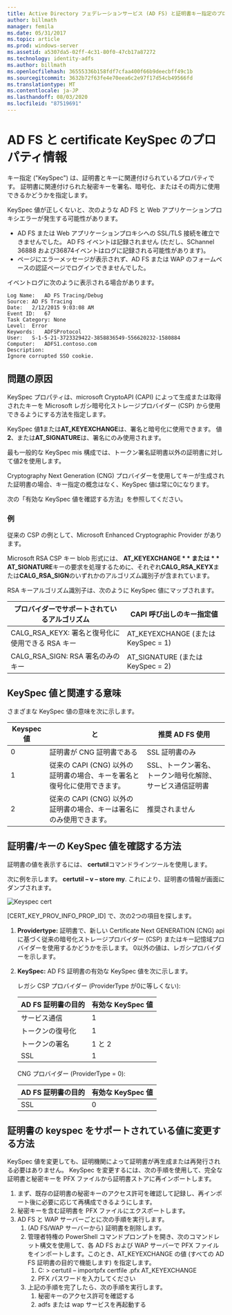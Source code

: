 ```yaml
---
title: Active Directory フェデレーションサービス (AD FS) と証明書キー指定のプロパティ情報
author: billmath
manager: femila
ms.date: 05/31/2017
ms.topic: article
ms.prod: windows-server
ms.assetid: a5307da5-02ff-4c31-80f0-47cb17a87272
ms.technology: identity-adfs
ms.author: billmath
ms.openlocfilehash: 36555336b158fdf7cfaa400f66b9deecbff49c1b
ms.sourcegitcommit: 3632b72f63fe4e70eea6c2e97f17d54cb49566fd
ms.translationtype: MT
ms.contentlocale: ja-JP
ms.lasthandoff: 08/03/2020
ms.locfileid: "87519691"
---
```

# <a name="ad-fs-and-certificate-keyspec-property-information"></a>AD FS と certificate KeySpec のプロパティ情報
キー指定 ("KeySpec") は、証明書とキーに関連付けられているプロパティです。 証明書に関連付けられた秘密キーを署名、暗号化、またはその両方に使用できるかどうかを指定します。

KeySpec 値が正しくないと、次のような AD FS と Web アプリケーションプロキシエラーが発生する可能性があります。


- AD FS または Web アプリケーションプロキシへの SSL/TLS 接続を確立できませんでした。 AD FS イベントは記録されません (ただし、SChannel 36888 および36874イベントはログに記録される可能性があります)。
- ページにエラーメッセージが表示されず、AD FS または WAP のフォームベースの認証ページでログインできませんでした。

イベントログに次のように表示される場合があります。

```
Log Name:   AD FS Tracing/Debug
Source: AD FS Tracing
Date:   2/12/2015 9:03:08 AM
Event ID:   67
Task Category: None
Level:  Error
Keywords:   ADFSProtocol
User:   S-1-5-21-3723329422-3858836549-556620232-1580884
Computer:   ADFS1.contoso.com
Description:
Ignore corrupted SSO cookie.
```

## <a name="what-causes-the-problem"></a>問題の原因
KeySpec プロパティは、microsoft CryptoAPI (CAPI) によって生成または取得されたキーを Microsoft レガシ暗号化ストレージプロバイダー (CSP) から使用できるようにする方法を指定します。

KeySpec 値**1**または**AT_KEYEXCHANGE**は、署名と暗号化に使用できます。  値**2**、または**AT_SIGNATURE**は、署名にのみ使用されます。

最も一般的な KeySpec mis 構成では、トークン署名証明書以外の証明書に対して値2を使用します。

Cryptography Next Generation (CNG) プロバイダーを使用してキーが生成された証明書の場合、キー指定の概念はなく、KeySpec 値は常に0になります。

次の「有効な KeySpec 値を確認する方法」を参照してください。

### <a name="example"></a>例
従来の CSP の例として、Microsoft Enhanced Cryptographic Provider があります。

Microsoft RSA CSP キー blob 形式には、 <strong>AT_KEYEXCHANGE * * または * * AT_SIGNATURE</strong>キーの要求を処理するために、それぞれ**CALG_RSA_KEYX**または**CALG_RSA_SIGN**のいずれかのアルゴリズム識別子が含まれています。

RSA キーアルゴリズム識別子は、次のように KeySpec 値にマップされます。

| プロバイダーでサポートされているアルゴリズム| CAPI 呼び出しのキー指定値 |
| --- | --- |
|CALG_RSA_KEYX: 署名と復号化に使用できる RSA キー| AT_KEYEXCHANGE (または KeySpec = 1)|
CALG_RSA_SIGN: RSA 署名のみのキー |AT_SIGNATURE (または KeySpec = 2)|

## <a name="keyspec-values-and-associated-meanings"></a>KeySpec 値と関連する意味
さまざまな KeySpec 値の意味を次に示します。

|Keyspec 値|と|推奨 AD FS 使用|
| --- | --- | --- |
|0|証明書が CNG 証明書である|SSL 証明書のみ|
|1|従来の CAPI (CNG) 以外の証明書の場合、キーを署名と復号化に使用できます。|    SSL、トークン署名、トークン暗号化解除、サービス通信証明書|
|2|従来の CAPI (CNG) 以外の証明書の場合、キーは署名にのみ使用できます。|推奨されません|

## <a name="how-to-check-the-keyspec-value-for-your-certificates--keys"></a>証明書/キーの KeySpec 値を確認する方法
証明書の値を表示するには、 **certutil**コマンドラインツールを使用します。

次に例を示します。 **certutil – v – store my**.  これにより、証明書の情報が画面にダンプされます。

![Keyspec cert](media/AD-FS-and-KeySpec-Property/keyspec1.png)

[CERT_KEY_PROV_INFO_PROP_ID] で、次の2つの項目を探します。


1. **Providertype:** 証明書で、新しい Certificate Next GENERATION (CNG) api に基づく従来の暗号化ストレージプロバイダー (CSP) またはキー記憶域プロバイダーを使用するかどうかを示します。  0以外の値は、レガシプロバイダーを示します。
2. **KeySpec:** AD FS 証明書の有効な KeySpec 値を次に示します。

   レガシ CSP プロバイダー (ProviderType が0に等しくない):

   |AD FS 証明書の目的|有効な KeySpec 値|
   | --- | --- |
   |サービス通信|1|
   |トークンの復号化|1|
   |トークンの署名|1 と 2|
   |SSL|1|

   CNG プロバイダー (ProviderType = 0):

   |AD FS 証明書の目的|有効な KeySpec 値|
   | --- | --- |
   |SSL|0|

## <a name="how-to-change-the-keyspec-for-your-certificate-to-a-supported-value"></a>証明書の keyspec をサポートされている値に変更する方法
KeySpec 値を変更しても、証明機関によって証明書が再生成または再発行される必要はありません。  KeySpec を変更するには、次の手順を使用して、完全な証明書と秘密キーを PFX ファイルから証明書ストアに再インポートします。


1. まず、既存の証明書の秘密キーのアクセス許可を確認して記録し、再インポート後に必要に応じて再構成できるようにします。
2. 秘密キーを含む証明書を PFX ファイルにエクスポートします。
3. AD FS と WAP サーバーごとに次の手順を実行します。
    1. (AD FS/WAP サーバーから) 証明書を削除します。
    2. 管理者特権の PowerShell コマンドプロンプトを開き、次のコマンドレット構文を使用して、各 AD FS および WAP サーバーで PFX ファイルをインポートします。このとき、AT_KEYEXCHANGE の値 (すべての AD FS 証明書の目的で機能します) を指定します。
        1. C: \> certutil – importpfx certfile .pfx AT_KEYEXCHANGE
        2. PFX パスワードを入力してください
    3. 上記の手順を完了したら、次の手順を実行します。
        1. 秘密キーのアクセス許可を確認する
        2. adfs または wap サービスを再起動する





